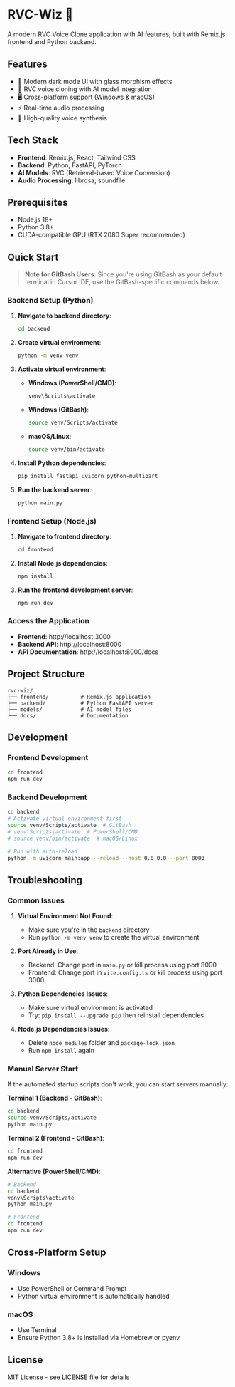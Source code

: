 # RVC-Wiz 🎤

A modern RVC Voice Clone application with AI features, built with Remix.js frontend and Python backend.

## Features

- 🎨 Modern dark mode UI with glass morphism effects
- 🎤 RVC voice cloning with AI model integration
- 🖥️ Cross-platform support (Windows & macOS)
- ⚡ Real-time audio processing
- 🎵 High-quality voice synthesis

## Tech Stack

- **Frontend**: Remix.js, React, Tailwind CSS
- **Backend**: Python, FastAPI, PyTorch
- **AI Models**: RVC (Retrieval-based Voice Conversion)
- **Audio Processing**: librosa, soundfile

## Prerequisites

- Node.js 18+
- Python 3.8+
- CUDA-compatible GPU (RTX 2080 Super recommended)

## Quick Start

> **Note for GitBash Users**: Since you're using GitBash as your default terminal in Cursor IDE, use the GitBash-specific commands below.

### Backend Setup (Python)

1. **Navigate to backend directory**:
   ```bash
   cd backend
   ```

2. **Create virtual environment**:
   ```bash
   python -m venv venv
   ```

3. **Activate virtual environment**:
   - **Windows (PowerShell/CMD)**:
     ```bash
     venv\Scripts\activate
     ```
   - **Windows (GitBash)**:
     ```bash
     source venv/Scripts/activate
     ```
   - **macOS/Linux**:
     ```bash
     source venv/bin/activate
     ```

4. **Install Python dependencies**:
   ```bash
   pip install fastapi uvicorn python-multipart
   ```

5. **Run the backend server**:
   ```bash
   python main.py
   ```

### Frontend Setup (Node.js)

1. **Navigate to frontend directory**:
   ```bash
   cd frontend
   ```

2. **Install Node.js dependencies**:
   ```bash
   npm install
   ```

3. **Run the frontend development server**:
   ```bash
   npm run dev
   ```

### Access the Application

- **Frontend**: http://localhost:3000
- **Backend API**: http://localhost:8000
- **API Documentation**: http://localhost:8000/docs

## Project Structure

```
rvc-wiz/
├── frontend/          # Remix.js application
├── backend/           # Python FastAPI server
├── models/            # AI model files
└── docs/              # Documentation
```

## Development

### Frontend Development
```bash
cd frontend
npm run dev
```

### Backend Development
```bash
cd backend
# Activate virtual environment first
source venv/Scripts/activate  # GitBash
# venv\Scripts\activate  # PowerShell/CMD
# source venv/bin/activate  # macOS/Linux

# Run with auto-reload
python -m uvicorn main:app --reload --host 0.0.0.0 --port 8000
```

## Troubleshooting

### Common Issues

1. **Virtual Environment Not Found**:
   - Make sure you're in the `backend` directory
   - Run `python -m venv venv` to create the virtual environment

2. **Port Already in Use**:
   - Backend: Change port in `main.py` or kill process using port 8000
   - Frontend: Change port in `vite.config.ts` or kill process using port 3000

3. **Python Dependencies Issues**:
   - Make sure virtual environment is activated
   - Try: `pip install --upgrade pip` then reinstall dependencies

4. **Node.js Dependencies Issues**:
   - Delete `node_modules` folder and `package-lock.json`
   - Run `npm install` again

### Manual Server Start

If the automated startup scripts don't work, you can start servers manually:

**Terminal 1 (Backend - GitBash)**:
```bash
cd backend
source venv/Scripts/activate
python main.py
```

**Terminal 2 (Frontend - GitBash)**:
```bash
cd frontend
npm run dev
```

**Alternative (PowerShell/CMD)**:
```bash
# Backend
cd backend
venv\Scripts\activate
python main.py

# Frontend
cd frontend
npm run dev
```

## Cross-Platform Setup

### Windows
- Use PowerShell or Command Prompt
- Python virtual environment is automatically handled

### macOS
- Use Terminal
- Ensure Python 3.8+ is installed via Homebrew or pyenv

## License

MIT License - see LICENSE file for details
